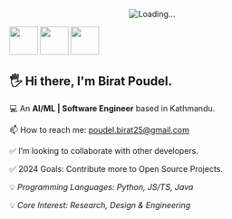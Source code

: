 <p align="center">
  <img src="https://media.giphy.com/media/1C8bHHJturSx2/giphy.gif" alt="Loading...">
</p>

[<img src="https://www.vectorlogo.zone/logos/medium/medium-tile.svg" width="auto" height="50" />](https://medium.com/@poudel.birat25)
[<img src="https://www.vectorlogo.zone/logos/kaggle/kaggle-ar21.svg" width="auto" height="50" />](https://www.kaggle.com/biratpoudelrocks) 
[<img src="https://www.vectorlogo.zone/logos/linkedin/linkedin-tile.svg" width="auto" height="50" />](https://www.linkedin.com/in/birat-poudel-6562ba16b/) 

## 🖐️ Hi there, I'm **Birat Poudel**.

💻 An **AI/ML | Software Engineer** based in Kathmandu.

📫 How to reach me: poudel.birat25@gmail.com

✅ I’m looking to collaborate with other developers.

✅ 2024 Goals: Contribute more to Open Source Projects.

💡 _Programming Languages: Python, JS/TS, Java_

💡 _Core Interest: Research, Design & Engineering_
